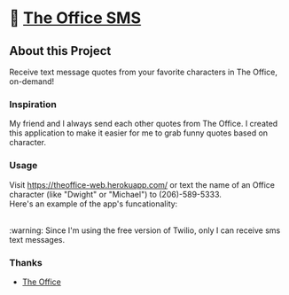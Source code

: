 # 🏢 [The Office SMS](https://theoffice-web.herokuapp.com/)

## About this Project

Receive text message quotes from your favorite characters in The Office, on-demand!

### Inspiration
My friend and I always send each other quotes from The Office. I created this application to make it easier for me to grab funny quotes based on character.

### Usage
Visit https://theoffice-web.herokuapp.com/ or text the name of an Office character (like "Dwight" or "Michael") to (206)-589-5333.
<br>
Here's an example of the app's funcationality:

<br>
:warning: Since I'm using the free version of Twilio, only I can receive sms text messages.


### Thanks
* [The Office](https://www.officequotes.net/)
